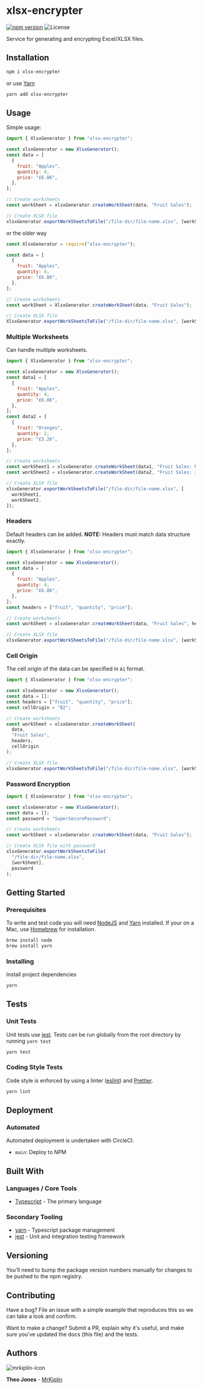 # xlsx-encrypter

[![npm version](https://badge.fury.io/js/xlsx-encrypter.svg)](https://badge.fury.io/js/xlsx-encrypter)
![License](https://img.shields.io/badge/license-MIT-green)

Service for generating and encrypting Excel/XLSX files.

## Installation

```bash
npm i xlsx-encrypter
```

or use [Yarn](https://yarnpkg.com/lang/en/)

```bash
yarn add xlsx-encrypter
```

## Usage

Simple usage:

```js
import { XlsxGenerator } from "xlsx-encrypter";

const xlsxGenerator = new XlsxGenerator();
const data = [
  {
    fruit: "Apples",
    quantity: 4,
    price: "£6.86",
  },
];

// Create worksheets
const workSheet = xlsxGenerator.createWorkSheet(data, "Fruit Sales");

// Create XLSX file
xlsxGenerator.exportWorkSheetsToFile("/file-dir/file-name.xlsx", [workSheet]);
```

or the older way

```javascript
const XlsxGenerator = require("xlsx-encrypter");

const data = [
  {
    fruit: "Apples",
    quantity: 4,
    price: "£6.86",
  },
];

// Create worksheets
const workSheet = XlsxGenerator.createWorkSheet(data, "Fruit Sales");

// Create XLSX file
XlsxGenerator.exportWorkSheetsToFile("/file-dir/file-name.xlsx", [workSheet]);
```

### Multiple Worksheets

Can handle multiple worksheets.

```js
import { XlsxGenerator } from "xlsx-encrypter";

const xlsxGenerator = new XlsxGenerator();
const data1 = [
  {
    fruit: "Apples",
    quantity: 4,
    price: "£6.86",
  },
];
const data2 = [
  {
    fruit: "Oranges",
    quantity: 2,
    price: "£3.26",
  },
];

// Create worksheets
const workSheet1 = xlsxGenerator.createWorkSheet(data1, "Fruit Sales: May");
const workSheet2 = xlsxGenerator.createWorkSheet(data2, "Fruit Sales: June");

// Create XLSX file
xlsxGenerator.exportWorkSheetsToFile("/file-dir/file-name.xlsx", [
  workSheet1,
  workSheet2,
]);
```

### Headers

Default headers can be added. **NOTE:** Headers must match data structure exactly.

```js
import { XlsxGenerator } from "xlsx-encrypter";

const xlsxGenerator = new XlsxGenerator();
const data = [
  {
    fruit: "Apples",
    quantity: 4,
    price: "£6.86",
  },
];
const headers = ["fruit", "quantity", "price"];

// Create worksheets
const workSheet = xlsxGenerator.createWorkSheet(data, "Fruit Sales", headers);

// Create XLSX file
xlsxGenerator.exportWorkSheetsToFile("/file-dir/file-name.xlsx", [workSheet]);
```

### Cell Origin

The cell origin of the data can be specified in `A1` format.

```js
import { XlsxGenerator } from "xlsx-encrypter";

const xlsxGenerator = new XlsxGenerator();
const data = [];
const headers = ["fruit", "quantity", "price"];
const cellOrigin = "B2";

// Create worksheets
const workSheet = xlsxGenerator.createWorkSheet(
  data,
  "Fruit Sales",
  headers,
  cellOrigin
);

// Create XLSX file
xlsxGenerator.exportWorkSheetsToFile("/file-dir/file-name.xlsx", [workSheet]);
```

### Password Encryption

```js
import { XlsxGenerator } from "xlsx-encrypter";

const xlsxGenerator = new XlsxGenerator();
const data = [];
const password = "SuperSecurePassword";

// Create worksheets
const workSheet = xlsxGenerator.createWorkSheet(data, "Fruit Sales");

// Create XLSX file with password
xlsxGenerator.exportWorkSheetsToFile(
  "/file-dir/file-name.xlsx",
  [workSheet],
  password
);
```

## Getting Started

### Prerequisites

To write and test code you will need [NodeJS](https://nodejs.org/en/) and [Yarn](https://yarnpkg.com/lang/en/) installed. If your on a Mac, use [Homebrew](https://docs.brew.sh/Installation) for installation.

```bash
brew install node
brew install yarn
```

### Installing

Install project dependencies

```bash
yarn
```

## Tests

### Unit Tests

Unit tests use [jest](https://facebook.github.io/jest/). Tests can be run globally from the root directory by running `yarn test`

```bash
yarn test
```

### Coding Style Tests

Code style is enforced by using a linter ([eslint](https://eslint.org/)) and [Prettier](https://prettier.io/).

```bash
yarn lint
```

## Deployment

### Automated

Automated deployment is undertaken with CircleCI.

- `main`: Deploy to NPM

## Built With

### Languages / Core Tools

- [Typescript](http://www.typescriptlang.org/) - The primary language

### Secondary Tooling

- [yarn](https://yarnpkg.com/lang/en/) - Typescript package management
- [jest](https://jestjs.io/) - Unit and integration testing framework

## Versioning

You'll need to bump the package version numbers manually for changes to be pushed to the npm registry.

## Contributing

Have a bug? File an issue with a simple example that reproduces this so we can take a look and confirm.

Want to make a change? Submit a PR, explain why it's useful, and make sure you've updated the docs (this file) and the tests.

## Authors

![mrkiplin-icon](docs/mrkiplin-icon.gif)

**Theo Jones** - [MrKiplin](https://github.com/MrKiplin)
